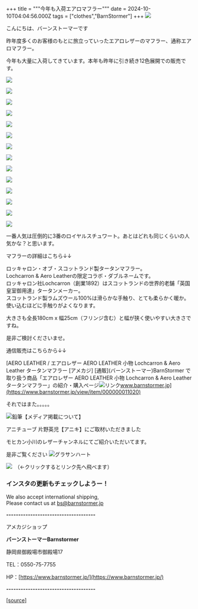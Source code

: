 +++
title = """今年も入荷エアロマフラー"""
date = 2024-10-10T04:04:56.000Z
tags = ["clothes","BarnStormer"]
+++
[![](https://stat.ameba.jp/user_images/20231023/16/barnstormer-go/b2/03/p/o0420015015354743273.png)](https://ameblo.jp/barnstormer-go/entry-12825670498.html)

こんにちは、バーンストーマーです

昨年度多くのお客様のもとに旅立っていったエアロレザーのマフラー、通称エアロマフラー。

今年も大量に入荷してきています。本年も昨年に引き続き12色展開での販売です。

[![](https://stat.ameba.jp/user_images/20241010/10/barnstormer-go/0b/a9/j/o0467070115496136722.jpg)](https://stat.ameba.jp/user_images/20241010/10/barnstormer-go/0b/a9/j/o0467070115496136722.jpg)

[![](https://stat.ameba.jp/user_images/20241010/10/barnstormer-go/d7/80/j/o0467070115496136724.jpg)](https://stat.ameba.jp/user_images/20241010/10/barnstormer-go/d7/80/j/o0467070115496136724.jpg)

[![](https://stat.ameba.jp/user_images/20241010/10/barnstormer-go/5a/39/j/o0467070115496136727.jpg)](https://stat.ameba.jp/user_images/20241010/10/barnstormer-go/5a/39/j/o0467070115496136727.jpg)

[![](https://stat.ameba.jp/user_images/20241010/10/barnstormer-go/43/9b/j/o0467070115496136728.jpg)](https://stat.ameba.jp/user_images/20241010/10/barnstormer-go/43/9b/j/o0467070115496136728.jpg)

[![](https://stat.ameba.jp/user_images/20241010/10/barnstormer-go/92/4a/j/o0467070115496136730.jpg)](https://stat.ameba.jp/user_images/20241010/10/barnstormer-go/92/4a/j/o0467070115496136730.jpg)

[![](https://stat.ameba.jp/user_images/20241010/10/barnstormer-go/f2/38/j/o0467070115496136731.jpg)](https://stat.ameba.jp/user_images/20241010/10/barnstormer-go/f2/38/j/o0467070115496136731.jpg)

[![](https://stat.ameba.jp/user_images/20241010/10/barnstormer-go/fa/7d/j/o0467070115496136735.jpg)](https://stat.ameba.jp/user_images/20241010/10/barnstormer-go/fa/7d/j/o0467070115496136735.jpg)

[![](https://stat.ameba.jp/user_images/20241010/10/barnstormer-go/03/44/j/o0467070115496136737.jpg)](https://stat.ameba.jp/user_images/20241010/10/barnstormer-go/03/44/j/o0467070115496136737.jpg)

[![](https://stat.ameba.jp/user_images/20241010/10/barnstormer-go/2f/be/j/o0467070115496136738.jpg)](https://stat.ameba.jp/user_images/20241010/10/barnstormer-go/2f/be/j/o0467070115496136738.jpg)

[![](https://stat.ameba.jp/user_images/20241010/10/barnstormer-go/56/b9/j/o0467070115496136740.jpg)](https://stat.ameba.jp/user_images/20241010/10/barnstormer-go/56/b9/j/o0467070115496136740.jpg)

[![](https://stat.ameba.jp/user_images/20241010/10/barnstormer-go/ef/7b/j/o0467070115496136743.jpg)](https://stat.ameba.jp/user_images/20241010/10/barnstormer-go/ef/7b/j/o0467070115496136743.jpg)

[![](https://stat.ameba.jp/user_images/20241010/10/barnstormer-go/31/c4/j/o0467070115496136746.jpg)](https://stat.ameba.jp/user_images/20241010/10/barnstormer-go/31/c4/j/o0467070115496136746.jpg)

[![](https://stat.ameba.jp/user_images/20241010/10/barnstormer-go/b6/41/j/o0467070115496136747.jpg)](https://stat.ameba.jp/user_images/20241010/10/barnstormer-go/b6/41/j/o0467070115496136747.jpg)

[![](https://stat.ameba.jp/user_images/20241010/10/barnstormer-go/cb/37/j/o0467070115496136754.jpg)](https://stat.ameba.jp/user_images/20241010/10/barnstormer-go/cb/37/j/o0467070115496136754.jpg)

一番人気は圧倒的に3番のロイヤルスチュワート。あとはどれも同じくらいの人気かな？と思います。

マフラーの詳細はこちら↓↓

ロッキャロン・オブ・スコットランド製タータンマフラー。  
Lochcarron & Aero Leatherの限定コラボ・ダブルネームです。  
ロッキャロン社Lochcarron（創業1892）はスコットランドの世界的老舗「英国皇室御用達」タータンメーカー。  
スコットランド製ラムズウール100%は滑らかな手触り、とても柔らかく暖か。  
使い込むほどに手触りがよくなります。

大きさも全長180cm x 幅25cm（フリンジ含む）と幅が狭く使いやすい大きさですね。

是非ご検討くださいませ。

通信販売はこちらから↓↓

[AERO LEATHER / エアロレザー AERO LEATHER 小物 Lochcarron & Aero Leather タータンマフラー \[アメカジ\] \[通販\](バーンストーマー)BarnStormer で取り扱う商品「エアロレザー AERO LEATHER 小物 Lochcarron & Aero Leather タータンマフラー」の紹介・購入ページ![リンク](https://c.stat100.ameba.jp/ameblo/symbols/v3.20.0/svg/gray/editor_link.svg)www.barnstormer.jp](https://www.barnstormer.jp/view/item/000000011020)

それではまた。。。。。

![鉛筆](https://stat100.ameba.jp/blog/ucs/img/char/char3/519.png)【メディア掲載について】

アニチューブ 片野英児【アニキ】にご取材いただきました

モヒカン小川のレザーチャンネルにてご紹介いただいてます。

是非ご覧ください ![グラサンハート](https://stat100.ameba.jp/blog/ucs/img/char/char3/148.png)

[![](https://stat.ameba.jp/user_images/20230412/16/barnstormer-go/6a/23/p/o0108010815269242493.png)](https://www.instagram.com/barnstormer_daily/)　（←クリックするとリンク先へ飛べます）

### インスタの更新もチェックしようー！

We also accept international shipping,  
Please contact us at bs@barnstormer.jp

**\-------------------------------------**

アメカジショップ

**バーンストーマーBarnstormer**

静岡県御殿場市御殿場17

TEL：0550-75-7755

HP：[https://www.barnstormer.jp/](https://www.barnstormer.jp/)

**\-------------------------------------**

[[source]](https://ameblo.jp/barnstormer-go/entry-12870708579.html)
